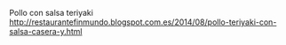 Pollo con salsa teriyaki	http://restaurantefinmundo.blogspot.com.es/2014/08/pollo-teriyaki-con-salsa-casera-y.html

